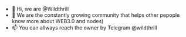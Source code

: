 - 👋 Hi, we are @Wildthrill
- 👀 We are the constantly growing community that helps other pepople know more about WEB3.0 and nodes)
- 📫 You can allways reach the owner by Telegram @wildthrill
